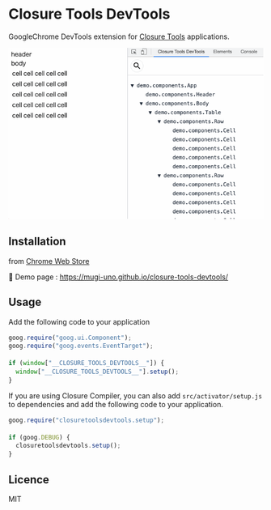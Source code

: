 # Closure Tools DevTools

GoogleChrome DevTools extension for [Closure Tools](https://developers.google.com/closure) applications.

![](/media/image.gif)

## Installation

from [Chrome Web Store](https://chrome.google.com/webstore/detail/closure-tools-devtools/ccppdkklnjdncedigaakkicpncehojbp)

🔗 Demo page : https://mugi-uno.github.io/closure-tools-devtools/

## Usage

Add the following code to your application

```js
goog.require("goog.ui.Component");
goog.require("goog.events.EventTarget");

if (window["__CLOSURE_TOOLS_DEVTOOLS__"]) {
  window["__CLOSURE_TOOLS_DEVTOOLS__"].setup();
}
```

If you are using Closure Compiler, you can also add `src/activator/setup.js` to dependencies and add the following code to your application.

```js
goog.require("closuretoolsdevtools.setup");

if (goog.DEBUG) {
  closuretoolsdevtools.setup();
}
```

## Licence

MIT
